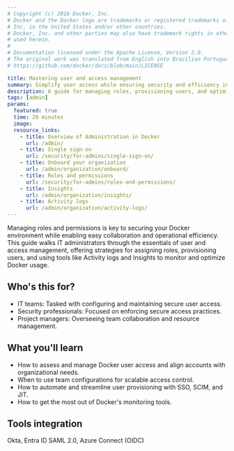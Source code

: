 ```yaml
---
# Copyright (c) 2016 Docker, Inc.
# Docker and the Docker logo are trademarks or registered trademarks of Docker,
# Inc. in the United States and/or other countries.
# Docker, Inc. and other parties may also have trademark rights in other terms
# used herein.
#
# Documentation licensed under the Apache License, Version 2.0.
# The original work was translated from English into Brazilian Portuguese.
# https://github.com/docker/docs/blob/main/LICENSE

title: Mastering user and access management
summary: Simplify user access while ensuring security and efficiency in Docker.
description: A guide for managing roles, provisioning users, and optimizing Docker access with tools like SSO and activity logs.
tags: [admin]
params:
  featured: true
  time: 20 minutes
  image: 
  resource_links:
    - title: Overview of Administration in Docker
      url: /admin/
    - title: Single sign-on
      url: /security/for-admins/single-sign-on/
    - title: Onboard your organization
      url: /admin/organization/onboard/
    - title: Roles and permissions
      url: /security/for-admins/roles-and-permissions/
    - title: Insights
      url: /admin/organization/insights/
    - title: Activity logs
      url: /admin/organization/activity-logs/
---
```

Managing roles and permissions is key to securing your Docker environment while enabling easy collaboration and operational efficiency. This guide walks IT administrators through the essentials of user and access management, offering strategies for assigning roles, provisioning users, and using tools like Activity logs and Insights to monitor and optimize Docker usage.

## Who's this for?

- IT teams: Tasked with configuring and maintaining secure user access.
- Security professionals: Focused on enforcing secure access practices.
- Project managers: Overseeing team collaboration and resource management.

## What you'll learn

- How to assess and manage Docker user access and align accounts with organizational needs.
- When to use team configurations for scalable access control.
- How to automate and streamline user provisioning with SSO, SCIM, and JIT.
- How to get the most out of Docker's monitoring tools.

## Tools integration 

Okta, Entra ID SAML 2.0, Azure Connect (OIDC)

